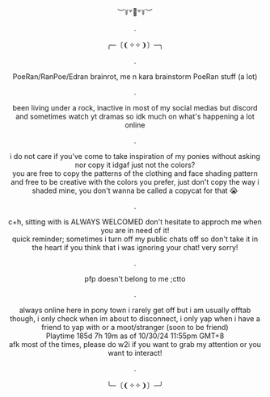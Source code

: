 
  
<div align="center">︶꒦꒷🍭꒷꒦︶

  .
  
<div align="center">  ╭─〔❨✧✧❩〕─╮

  
  .

  <div align="center"> PoeRan/RanPoe/Edran brainrot, me n kara brainstorm PoeRan stuff (a lot)

.
  
<div align="center"> been living under a rock, inactive in most of my social medias but discord and sometimes watch yt dramas so idk much on what's happening a lot online
  
  .

<div align="center"> i do not care if you've come to take inspiration of my ponies without asking nor copy it idgaf just not the colors? 
  <div align="center"> you are free to copy the patterns of the clothing and face shading pattern and free to be creative with the colors you prefer, just don't copy the way i shaded mine, you don't wanna be called a copycat for that 😭
  
  .
  
<div align="center"> c+h, sitting with is ALWAYS WELCOMED don't hesitate to approch me when you are in need of it! 
<div align="center"> quick reminder; sometimes i turn off my public chats off so don't take it in the heart if you think that i was ignoring your chat! very sorry!

  .
<div align="center"> pfp doesn't belong to me ;ctto

  .
<div align="center"> always online here in pony town i rarely get off but i am usually offtab though, i only check when im about to disconnect, i only yap when i have a friend to yap with or a moot/stranger (soon to be friend)
<div align="center"> Playtime 185d 7h 19m as of 10/30/24 11:55pm GMT+8
<div align="center"> afk most of the times, please do w2i if you want to grab my attention or you want to interact!
  
  .

<div align="center">╰─〔❨✧✧❩〕─╯
